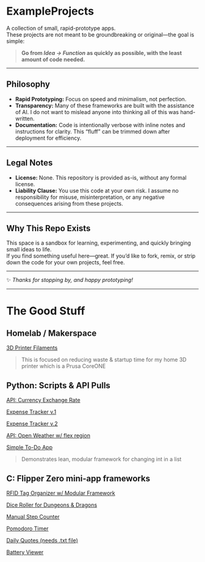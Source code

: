 # ExampleProjects

A collection of small, rapid-prototype apps.  
These projects are not meant to be groundbreaking or original—the goal is simple:

> **Go from *Idea → Function* as quickly as possible, with the least amount of code needed.**

---

## Philosophy
- **Rapid Prototyping:** Focus on speed and minimalism, not perfection.  
- **Transparency:** Many of these frameworks are built with the assistance of AI. I do not want to mislead anyone into thinking all of this was hand-written.  
- **Documentation:** Code is intentionally verbose with inline notes and instructions for clarity. This “fluff” can be trimmed down after deployment for efficiency.

---

## Legal Notes
- **License:** None. This repository is provided as-is, without any formal license.  
- **Liability Clause:** You use this code at your own risk. I assume no responsibility for misuse, misinterpretation, or any negative consequences arising from these projects.  

---

## Why This Repo Exists
This space is a sandbox for learning, experimenting, and quickly bringing small ideas to life.  
If you find something useful here—great. If you’d like to fork, remix, or strip down the code for your own projects, feel free.

---

✨ *Thanks for stopping by, and happy prototyping!*  


---

# The Good Stuff

## Homelab / Makerspace
[3D Printer Filaments](https://github.com/Wat-Lab/ExampleProjects/blob/main/3DP-filaments.md)
> This is focused on reducing waste & startup time for my home 3D printer which is a Prusa CoreONE

## Python: Scripts & API Pulls
[API: Currency Exchange Rate](https://github.com/Wat-Lab/ExampleProjects/blob/main/ExchangeRateAPIPull.py)

[Expense Tracker v.1](https://github.com/Wat-Lab/ExampleProjects/blob/main/ExpenseTracker.py)

[Expense Tracker v.2](https://github.com/Wat-Lab/ExampleProjects/blob/main/ExpenseTrackerMorePythonic.py)

[API: Open Weather w/ flex region](https://github.com/Wat-Lab/ExampleProjects/blob/main/OpenWeatherAPI.py)

[Simple To-Do App](https://github.com/Wat-Lab/ExampleProjects/blob/main/SimpleToDoApp.py)
> Demonstrates lean, modular framework for changing int in a list

## C: Flipper Zero mini-app frameworks
[RFID Tag Organizer w/ Modular Framework](https://github.com/Wat-Lab/ExampleProjects/blob/main/RFID_Tag_Organizer.c)

[Dice Roller for Dungeons & Dragons](https://github.com/Wat-Lab/ExampleProjects/blob/main/Dice_Roller.c)

[Manual Step Counter](https://github.com/Wat-Lab/ExampleProjects/blob/main/step_counter.c)

[Pomodoro Timer](https://github.com/Wat-Lab/ExampleProjects/blob/main/pomodoro_timer.c)

[Daily Quotes (needs .txt file)](https://github.com/Wat-Lab/ExampleProjects/blob/main/daily_quote.c)

[Battery Viewer](https://github.com/Wat-Lab/ExampleProjects/blob/main/battery_viewer.c)

